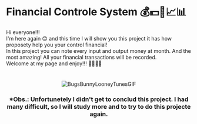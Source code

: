 # Financial Controle System 💰💵🏧📈📊

Hi everyone!!!
<br>
I'm here again 😊 and this time I will show you this project it has how proposety help you your control financial!
<br> 
In this project you can note every input and output money at month. And the most amazing! All your financial transactions will be recorded.
<br>
Welcome at my page and enjoy!!! ✌🏼🤙🏼
<br>
#

<div align='center'>

![BugsBunnyLooneyTunesGIF](https://user-images.githubusercontent.com/111397870/196005043-f54c68c2-d50e-465b-b202-f51412ac31eb.gif)


 <h3> *Obs.: Unfortunetely I didn't get to conclud this project. I had many difficult, so I will study more and to try to do this projecte again.</h3>
